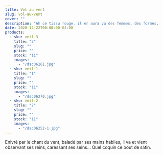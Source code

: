 ```yaml
---
title: Vol au vent
slug: vol-au-vent
cover: ""
description: "Ah ce tissu rouge, il en aura vu des femmes, des formes, des âmes "
date: 2020-12-22T00:00:00-04:00
products:
  - sku: veil-3
    title: "3"
    slug: ""
    price: ""
    stock: "11"
    images:
      - "/dsc06261.jpg"
  - sku: veil-1
    title: "1"
    slug: ""
    price: ""
    stock: "11"
    images:
      - "/dsc06270.jpg"
  - sku: veil-2
    title: "2"
    slug: ""
    price: ""
    stock: "11"
    images:
      - "/dsc06252-1.jpg"
---
```


Enivré par le chant du vent, baladé par ses mains habiles, il va et vient observant ses reins, caressant ses seins… Quel coquin ce bout de satin.
